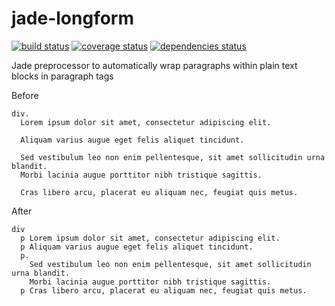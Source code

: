 # jade-longform

[![build status][build-badge]][build-href]
[![coverage status][coverage-badge]][coverage-href]
[![dependencies status][deps-badge]][deps-href]

Jade preprocessor to automatically wrap paragraphs within plain text blocks in paragraph tags

Before
```jade
div.
  Lorem ipsum dolor sit amet, consectetur adipiscing elit.

  Aliquam varius augue eget felis aliquet tincidunt.

  Sed vestibulum leo non enim pellentesque, sit amet sollicitudin urna blandit.
  Morbi lacinia augue porttitor nibh tristique sagittis.

  Cras libero arcu, placerat eu aliquam nec, feugiat quis metus.
```

After
```jade
div
  p Lorem ipsum dolor sit amet, consectetur adipiscing elit.
  p Aliquam varius augue eget felis aliquet tincidunt.
  p.
    Sed vestibulum leo non enim pellentesque, sit amet sollicitudin urna blandit.
    Morbi lacinia augue porttitor nibh tristique sagittis.
  p Cras libero arcu, placerat eu aliquam nec, feugiat quis metus.
```

[build-badge]: https://travis-ci.org/rtsao/jade-longform.svg?branch=master
[build-href]: https://travis-ci.org/rtsao/jade-longform
[coverage-badge]: https://coveralls.io/repos/rtsao/jade-longform/badge.svg?branch=master&service=github
[coverage-href]: https://coveralls.io/github/rtsao/jade-longform?branch=master
[deps-badge]: https://david-dm.org/rtsao/jade-longform.svg
[deps-href]: https://david-dm.org/rtsao/jade-longform
